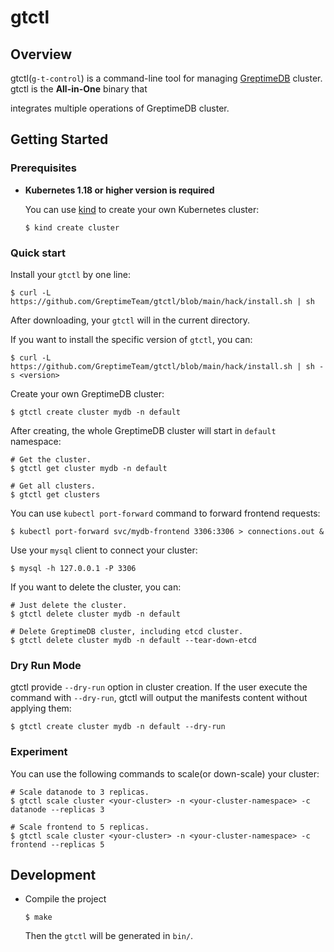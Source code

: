 # gtctl

## Overview

gtctl(`g-t-control`) is a command-line tool for managing [GreptimeDB](https://github.com/GrepTimeTeam/greptimedb) cluster. gtctl is the **All-in-One** binary that 

integrates multiple operations of GreptimeDB cluster.

## Getting Started

### Prerequisites

- **Kubernetes 1.18 or higher version is required**

  You can use [kind](https://kind.sigs.k8s.io/) to create your own Kubernetes cluster:

  ```
  $ kind create cluster
  ```

### Quick start

Install your `gtctl` by one line:

```
$ curl -L https://github.com/GreptimeTeam/gtctl/blob/main/hack/install.sh | sh
```

After downloading, your `gtctl` will in the current directory.

If you want to install the specific version of `gtctl`, you can:

```
$ curl -L https://github.com/GreptimeTeam/gtctl/blob/main/hack/install.sh | sh -s <version>
```

Create your own GreptimeDB cluster:

```
$ gtctl create cluster mydb -n default
```

After creating, the whole GreptimeDB cluster will start in `default` namespace:

```
# Get the cluster.
$ gtctl get cluster mydb -n default

# Get all clusters.
$ gtctl get clusters
```

You can use `kubectl port-forward` command to forward frontend requests:

```
$ kubectl port-forward svc/mydb-frontend 3306:3306 > connections.out &
```

Use your `mysql` client to connect your cluster:

```
$ mysql -h 127.0.0.1 -P 3306
```

If you want to delete the cluster, you can:

```
# Just delete the cluster.
$ gtctl delete cluster mydb -n default

# Delete GreptimeDB cluster, including etcd cluster.
$ gtctl delete cluster mydb -n default --tear-down-etcd
```

### Dry Run Mode

gtctl provide `--dry-run` option in cluster creation. If the user execute the command with `--dry-run`, gtctl will output the manifests content without applying them:

```
$ gtctl create cluster mydb -n default --dry-run
```

### Experiment

You can use the following commands to scale(or down-scale) your cluster:

```
# Scale datanode to 3 replicas.
$ gtctl scale cluster <your-cluster> -n <your-cluster-namespace> -c datanode --replicas 3

# Scale frontend to 5 replicas.
$ gtctl scale cluster <your-cluster> -n <your-cluster-namespace> -c frontend --replicas 5
```


## Development

- Compile the project

  ```
  $ make
  ```

  Then the `gtctl` will be generated in `bin/`.
